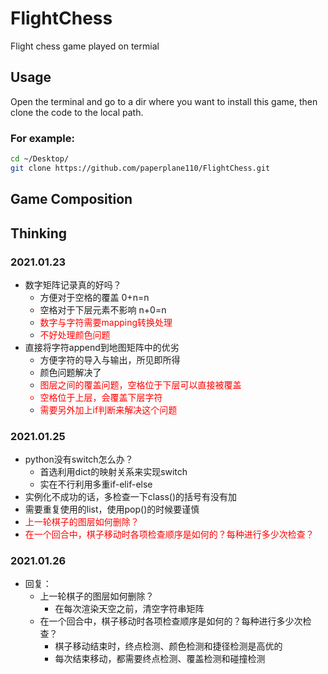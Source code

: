 <!--
 * @Description: ReadME
 * @version: 
 * @Author: TianyuYuan
 * @Date: 2021-01-23 13:25:37
 * @LastEditors: TianyuYuan
 * @LastEditTime: 2021-01-26 19:51:32
-->
# FlightChess
Flight chess game played on termial
## Usage
Open the terminal and go to a dir where you want to install this game, then clone the code to the local path.
### For example:
```bash
cd ~/Desktop/
git clone https://github.com/paperplane110/FlightChess.git
```
## Game Composition



## Thinking
### 2021.01.23
+ 数字矩阵记录真的好吗？
    + 方便对于空格的覆盖 0+n=n
    + 空格对于下层元素不影响 n+0=n
    + <font color=red>数字与字符需要mapping转换处理
    + 不好处理颜色问题</font>
+ 直接将字符append到地图矩阵中的优劣
    + 方便字符的导入与输出，所见即所得
    + 颜色问题解决了
    + <font color=red>图层之间的覆盖问题，空格位于下层可以直接被覆盖
    + 空格位于上层，会覆盖下层字符
    + 需要另外加上if判断来解决这个问题</font>
### 2021.01.25
+ python没有switch怎么办？
    + 首选利用dict的映射关系来实现switch
    + 实在不行利用多重if-elif-else
+ 实例化不成功的话，多检查一下class()的括号有没有加
+ 需要重复使用的list，使用pop()的时候要谨慎
+ <font color=red>上一轮棋子的图层如何删除？
+ 在一个回合中，棋子移动时各项检查顺序是如何的？每种进行多少次检查？</font>
### 2021.01.26
+ 回复：
    + 上一轮棋子的图层如何删除？
        + 在每次渲染天空之前，清空字符串矩阵
    + 在一个回合中，棋子移动时各项检查顺序是如何的？每种进行多少次检查？
        + 棋子移动结束时，终点检测、颜色检测和捷径检测是高优的
        + 每次结束移动，都需要终点检测、覆盖检测和碰撞检测